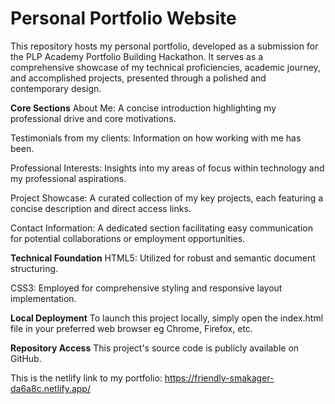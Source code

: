 # Personal Portfolio Website
This repository hosts my personal portfolio, developed as a submission for the PLP Academy Portfolio Building Hackathon. It serves as a comprehensive showcase of my technical proficiencies, academic journey, and accomplished projects, presented through a polished and contemporary design.

**Core Sections**
About Me: A concise introduction highlighting my professional drive and core motivations.

Testimonials from my clients: Information on how working with me has been.

Professional Interests: Insights into my areas of focus within technology and my professional aspirations.

Project Showcase: A curated collection of my key projects, each featuring a concise description and direct access links.

Contact Information: A dedicated section facilitating easy communication for potential collaborations or employment opportunities.

**Technical Foundation**
HTML5: Utilized for robust and semantic document structuring.

CSS3: Employed for comprehensive styling and responsive layout implementation.

**Local Deployment**
To launch this project locally, simply open the index.html file in your preferred web browser eg Chrome, Firefox, etc.

**Repository Access**
This project's source code is publicly available on GitHub.

This is the netlify link to my portfolio: https://friendly-smakager-da6a8c.netlify.app/